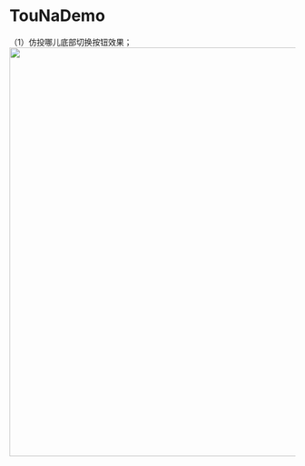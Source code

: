 # TouNaDemo
（1）仿投哪儿底部切换按钮效果；
<img height="720" src="https://github.com/robotlife/TouNaDemo/blob/master/screen.gif"/>
